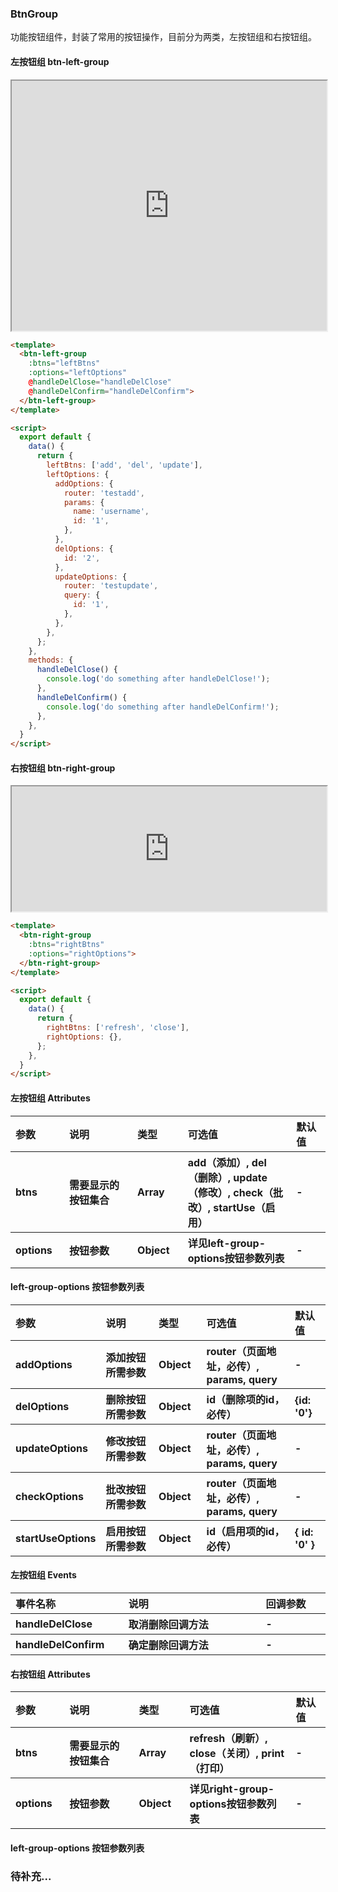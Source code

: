 ### BtnGroup

功能按钮组件，封装了常用的按钮操作，目前分为两类，左按钮组和右按钮组。

#### 左按钮组 btn-left-group

<iframe width="100%" height="400" src="http://jsfiddle.net/jianglin/t36j8ke0/3/embedded/result"></iframe>

```html
<template>
  <btn-left-group
    :btns="leftBtns"
    :options="leftOptions"
    @handleDelClose="handleDelClose"
    @handleDelConfirm="handleDelConfirm">
  </btn-left-group>
</template>

<script>
  export default {
    data() {
      return {
        leftBtns: ['add', 'del', 'update'],
        leftOptions: {
          addOptions: {
            router: 'testadd',
            params: {
              name: 'username',
              id: '1',
            },
          },
          delOptions: {
            id: '2',
          },
          updateOptions: {
            router: 'testupdate',
            query: {
              id: '1',
            },
          },
        },
      };
    },
    methods: {
      handleDelClose() {
        console.log('do something after handleDelClose!');
      },
      handleDelConfirm() {
        console.log('do something after handleDelConfirm!');
      },
    },
  }
</script>
```

#### 右按钮组 btn-right-group

<iframe width="100%" height="200" src="http://jsfiddle.net/jianglin/t36j8ke0/5/embedded/result"></iframe>

```html
<template>
  <btn-right-group
    :btns="rightBtns"
    :options="rightOptions">
  </btn-right-group>
</template>

<script>
  export default {
    data() {
      return {
        rightBtns: ['refresh', 'close'],
        rightOptions: {},
      };
    },
  }
</script>
```

#### 左按钮组 Attributes

<table style="text-align:left">
  <tr>
    <th style="width: 100px">参数</th>
    <th style="width: 300px">说明</th>
    <th style="width: 100px">类型</th>
    <th style="width: 400px">可选值</th>
    <th style="width: 100px">默认值</th>
  </tr>
  <tr>
      <th>btns</th>
      <th>需要显示的按钮集合</th>
      <th>Array</th>
      <th>add（添加）, del（删除）, update（修改）, check（批改）, startUse（启用）</th>
      <th>-</th>
  </tr>
  <tr>
      <th>options</th>
      <th>按钮参数</th>
      <th>Object</th>
      <th>详见left-group-options按钮参数列表</th>
      <th>-</th>
  </tr>
</table>

#### left-group-options 按钮参数列表
<table style="text-align:left">
  <tr>
    <th style="width: 100px">参数</th>
    <th style="width: 300px">说明</th>
    <th style="width: 100px">类型</th>
    <th style="width: 400px">可选值</th>
    <th style="width: 100px">默认值</th>
  </tr>
  <tr>
      <th>addOptions</th>
      <th>添加按钮所需参数</th>
      <th>Object</th>
      <th>router（页面地址，必传）, params, query</th>
      <th>-</th>
  </tr>
  <tr>
      <th>delOptions</th>
      <th>删除按钮所需参数</th>
      <th>Object</th>
      <th>id（删除项的id，必传）</th>
      <th>{id: '0'}</th>
  </tr>
  <tr>
      <th>updateOptions</th>
      <th>修改按钮所需参数</th>
      <th>Object</th>
      <th>router（页面地址，必传）, params, query</th>
      <th>-</th>
  </tr>
  <tr>
      <th>checkOptions</th>
      <th>批改按钮所需参数</th>
      <th>Object</th>
      <th>router（页面地址，必传）, params, query</th>
      <th>-</th>
  </tr>
  <tr>
      <th>startUseOptions</th>
      <th>启用按钮所需参数</th>
      <th>Object</th>
      <th>id（启用项的id，必传）</th>
      <th>{ id: '0' }</th>
  </tr>
</table>

#### 左按钮组 Events

<table style="text-align:left">
  <tr>
    <th style="width: 200px">事件名称	</th>
    <th style="width: 500px">说明</th>
    <th style="width: 200px">回调参数</th>
  </tr>
  <tr>
    <th>handleDelClose</th>
    <th>取消删除回调方法</th>
    <th>-</th>
  </tr>
  <tr>
    <th>handleDelConfirm</th>
    <th>确定删除回调方法</th>
    <th>-</th>
  </tr>
</table>

#### 右按钮组 Attributes

<table style="text-align:left">
  <tr>
    <th style="width: 100px">参数</th>
    <th style="width: 300px">说明</th>
    <th style="width: 100px">类型</th>
    <th style="width: 400px">可选值</th>
    <th style="width: 100px">默认值</th>
  </tr>
  <tr>
      <th>btns</th>
      <th>需要显示的按钮集合</th>
      <th>Array</th>
      <th>refresh（刷新）, close（关闭）, print（打印）</th>
      <th>-</th>
  </tr>
  <tr>
      <th>options</th>
      <th>按钮参数</th>
      <th>Object</th>
      <th>详见right-group-options按钮参数列表</th>
      <th>-</th>
  </tr>
</table>

#### left-group-options 按钮参数列表

### 待补充...
